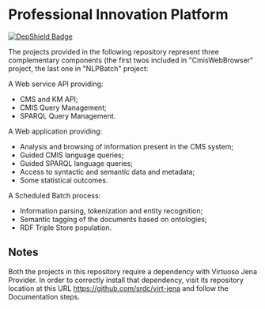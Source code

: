 # Professional Innovation Platform   
[![DepShield Badge](https://depshield.sonatype.org/badges/leostra/CMIS/depshield.svg)](https://depshield.github.io)

The projects provided in the following repository represent three complementary components (the first twos included in "CmisWebBrowser" project, the last one in "NLPBatch" project:  

A Web service API providing:  
* CMS and KM API;  
* CMIS Query Management;  
* SPARQL Query Management.  

A Web application providing:  
* Analysis and browsing of information present in the CMS system;  
* Guided CMIS language queries;  
* Guided SPARQL language queries;  
* Access to syntactic and semantic data and metadata;  
* Some statistical outcomes.  

A Scheduled Batch process:  
* Information parsing, tokenization and entity recognition;  
* Semantic tagging of the documents based on ontologies;  
* RDF Triple Store population.  

## Notes  

Both the projects in this repository require a dependency with Virtuoso Jena Provider. In order to correctly install that dependency, visit its repository location at this URL https://github.com/srdc/virt-jena and follow the Documentation steps.  
